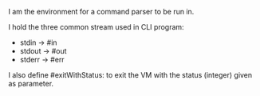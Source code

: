 I am the environment for a command parser to be run in.

I hold the three common stream used in CLI program:
- stdin -> #in
- stdout -> #out
- stderr -> #err

I also define #exitWithStatus: to exit the VM with the status (integer)
given as parameter.